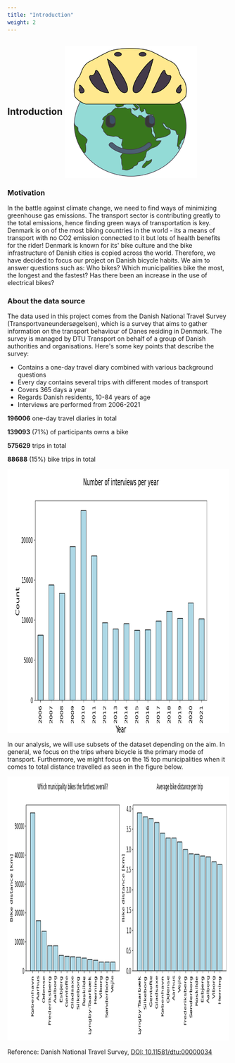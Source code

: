 ```yaml
---
title: "Introduction"
weight: 2
---
```


## Introduction  <img src = "Earth_emoji.png" width=300 height=300  align="center" />


### Motivation

In the battle against climate change, we need to find ways of minimizing greenhouse gas emissions. The transport sector is contributing greatly to the total emissions, hence finding green ways of transportation is key. Denmark is on of the most biking countries in the world - its a means of transport with no CO2 emission connected to it but lots of health benefits for the rider! Denmark is known for its' bike culture and the bike infrastructure of Danish cities is copied across the world. Therefore, we have decided to focus our project on Danish bicycle habits. We aim to answer questions such as: Who bikes? Which municipalities bike the most, the longest and the fastest? Has there been an increase in the use of electrical bikes?

### About the data source

The data used in this project comes from the Danish National Travel Survey (Transportvaneundersøgelsen), which is a survey that aims to gather information on the transport behaviour of Danes residing in Denmark. The survey is managed by DTU Transport on behalf of a group of Danish authorities and organisations. Here's some key points that describe the survey:

* Contains a one-day travel diary combined with various background questions
* Every day contains several trips with different modes of transport
* Covers 365 days a year
* Regards Danish residents, 10-84 years of age
* Interviews are performed from 2006-2021

**196006** one-day travel diaries in total

**139093** (71%) of participants owns a bike

**575629** trips in total

**88688** (15%) bike trips in total


<img src="Number_of_interviews_per_year.png" width=800 height=600 />

In our analysis, we will use subsets of the dataset depending on the aim. In general, we focus on the trips where bicycle is the primary mode of transport. Furthermore, we might focus on the 15 top municipalities when it comes to total distance travelled as seen in the figure below.



<img src="Top_15_bike_municipalities.png" width=800 height=600 />

Reference: Danish National Travel Survey, [DOI: 10.11581/dtu:00000034](https://www.cta.man.dtu.dk/transportvaneundersoegelsen/dokumentation)



